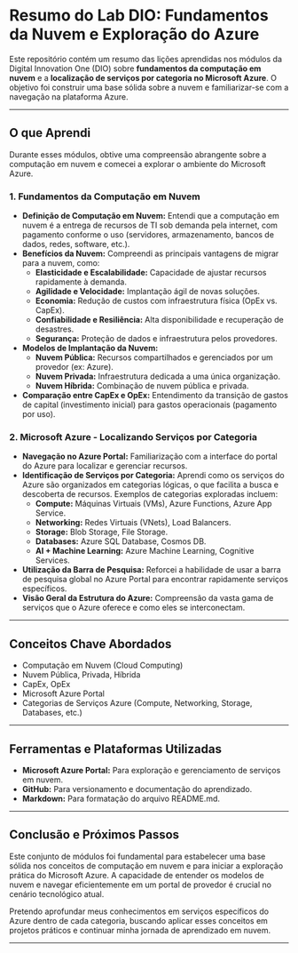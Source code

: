 # Resumo do Lab DIO: Fundamentos da Nuvem e Exploração do Azure

Este repositório contém um resumo das lições aprendidas nos módulos da Digital Innovation One (DIO) sobre **fundamentos da computação em nuvem** e a **localização de serviços por categoria no Microsoft Azure**. O objetivo foi construir uma base sólida sobre a nuvem e familiarizar-se com a navegação na plataforma Azure.

---

## O que Aprendi

Durante esses módulos, obtive uma compreensão abrangente sobre a computação em nuvem e comecei a explorar o ambiente do Microsoft Azure.

### 1. Fundamentos da Computação em Nuvem

* **Definição de Computação em Nuvem:** Entendi que a computação em nuvem é a entrega de recursos de TI sob demanda pela internet, com pagamento conforme o uso (servidores, armazenamento, bancos de dados, redes, software, etc.).
* **Benefícios da Nuvem:** Compreendi as principais vantagens de migrar para a nuvem, como:
    * **Elasticidade e Escalabilidade:** Capacidade de ajustar recursos rapidamente à demanda.
    * **Agilidade e Velocidade:** Implantação ágil de novas soluções.
    * **Economia:** Redução de custos com infraestrutura física (OpEx vs. CapEx).
    * **Confiabilidade e Resiliência:** Alta disponibilidade e recuperação de desastres.
    * **Segurança:** Proteção de dados e infraestrutura pelos provedores.
* **Modelos de Implantação da Nuvem:**
    * **Nuvem Pública:** Recursos compartilhados e gerenciados por um provedor (ex: Azure).
    * **Nuvem Privada:** Infraestrutura dedicada a uma única organização.
    * **Nuvem Híbrida:** Combinação de nuvem pública e privada.
* **Comparação entre CapEx e OpEx:** Entendimento da transição de gastos de capital (investimento inicial) para gastos operacionais (pagamento por uso).

### 2. Microsoft Azure - Localizando Serviços por Categoria

* **Navegação no Azure Portal:** Familiarização com a interface do portal do Azure para localizar e gerenciar recursos.
* **Identificação de Serviços por Categoria:** Aprendi como os serviços do Azure são organizados em categorias lógicas, o que facilita a busca e descoberta de recursos. Exemplos de categorias exploradas incluem:
    * **Compute:** Máquinas Virtuais (VMs), Azure Functions, Azure App Service.
    * **Networking:** Redes Virtuais (VNets), Load Balancers.
    * **Storage:** Blob Storage, File Storage.
    * **Databases:** Azure SQL Database, Cosmos DB.
    * **AI + Machine Learning:** Azure Machine Learning, Cognitive Services.
* **Utilização da Barra de Pesquisa:** Reforcei a habilidade de usar a barra de pesquisa global no Azure Portal para encontrar rapidamente serviços específicos.
* **Visão Geral da Estrutura do Azure:** Compreensão da vasta gama de serviços que o Azure oferece e como eles se interconectam.

---

## Conceitos Chave Abordados

* Computação em Nuvem (Cloud Computing)
* Nuvem Pública, Privada, Híbrida
* CapEx, OpEx
* Microsoft Azure Portal
* Categorias de Serviços Azure (Compute, Networking, Storage, Databases, etc.)

---

## Ferramentas e Plataformas Utilizadas

* **Microsoft Azure Portal:** Para exploração e gerenciamento de serviços em nuvem.
* **GitHub:** Para versionamento e documentação do aprendizado.
* **Markdown:** Para formatação do arquivo README.md.

---

## Conclusão e Próximos Passos

Este conjunto de módulos foi fundamental para estabelecer uma base sólida nos conceitos de computação em nuvem e para iniciar a exploração prática do Microsoft Azure. A capacidade de entender os modelos de nuvem e navegar eficientemente em um portal de provedor é crucial no cenário tecnológico atual.

Pretendo aprofundar meus conhecimentos em serviços específicos do Azure dentro de cada categoria, buscando aplicar esses conceitos em projetos práticos e continuar minha jornada de aprendizado em nuvem.

---
